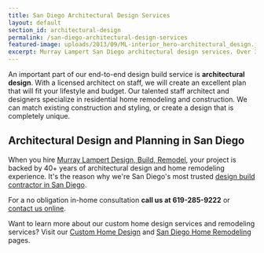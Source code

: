 ```yaml
---
title: San Diego Architectural Design Services
layout: default
section_id: architectural-design
permalink: /san-diego-architectural-design-services
featured-image: uploads/2013/09/ML-interior_hero-architectural_design.jpg
excerpt: Murray Lampert San Diego architectural design services. Over 35 years of experience working with expert architects for your home design needs.
---
```


An important part of our end-to-end design build service is **architectural design**. With a licensed architect on staff, we will create an excellent plan that will fit your lifestyle and budget. Our talented staff architect and designers specialize in residential home remodeling and construction. We can match existing construction and styling, or create a design that is completely unique.

## Architectural Design and Planning in San Diego

When you hire [Murray Lampert Design, Build, Remodel](/), your project is backed by 40+ years of architectural design and home remodeling experience. It's the reason why we're San Diego's most trusted [design build contractor in San Diego](/san-diego-home-design-services).

For a no obligation in-home consultation **call us at 619-285-9222** or [contact us online](/contact).

Want to learn more about our custom home design services and remodeling services? Visit our [Custom Home Design](/san-diego-home-design-services) and [San Diego Home Remodeling](/san-diego-home-remodel-services) pages.

